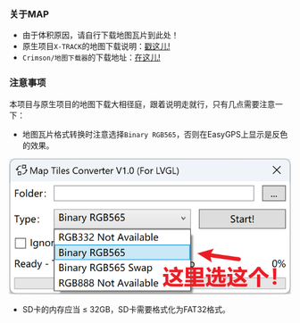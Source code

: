 ### 关于MAP
- 由于体积原因，请自行下载地图瓦片到此处！
- 原生项目`X-TRACK`的地图下载说明：[戳这儿!](https://github.com/FASTSHIFT/X-TRACK/tree/main/Tools)
- `Crimson/地图下载器`的下载地址：[在这儿!](https://gitee.com/CrimsonHu/java_map_download/)

### 注意事项
本项目与原生项目的地图下载大相径庭，跟着说明走就行，只有几点需要注意一下：

- 地图瓦片格式转换时注意选择`Binary RGB565`，否则在EasyGPS上显示是反色的效果。

![](../../../4.Pics/map.png)

- SD卡的内存应当 ≤ 32GB，SD卡需要格式化为FAT32格式。